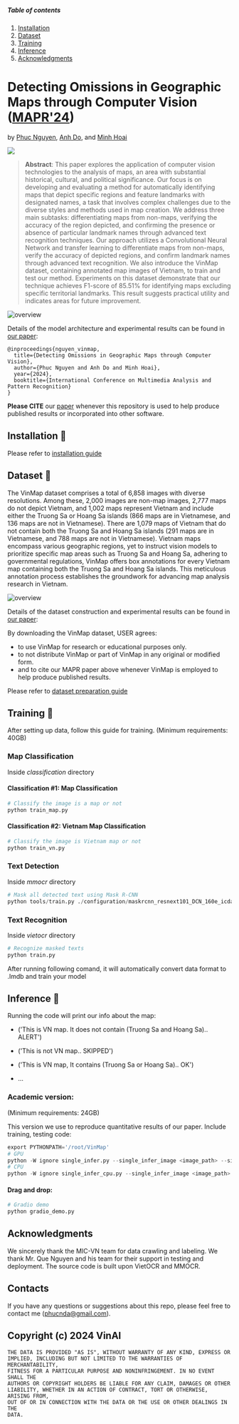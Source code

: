 
##### Table of contents
1. [Installation](#Installation)
2. [Dataset](#Dataset) 
3. [Training](#Training)
4. [Inference](#Inference)
5. [Acknowledgments](#Acknowledgments)

# Detecting Omissions in Geographic Maps through Computer Vision ([MAPR'24](https://mapr.uit.edu.vn/))

by [Phuc Nguyen](https://phucnda.github.io/), [Anh Do](https://english.mic.gov.vn/information-center-197114238.htm), and [Minh Hoai](https://researchers.adelaide.edu.au/profile/minhhoai.nguyen)

<a href="https://arxiv.org/abs/2407.10709"><img src="https://img.shields.io/badge/arxiv-2312.10671-red?style=for-the-badge"></a>


> **Abstract**: 
This paper explores the application of computer vision technologies to the analysis of maps, an area with substantial historical, cultural, and political significance. Our focus is on developing and evaluating a method for automatically identifying maps that depict specific regions and feature landmarks with designated names, a task that involves complex challenges due to the diverse styles and methods used in map creation. We address three main subtasks: differentiating maps from non-maps, verifying the accuracy of the region depicted, and confirming the presence or absence of particular landmark names through advanced text recognition techniques. Our approach utilizes a Convolutional Neural Network and transfer learning to differentiate maps from non-maps, verify the accuracy of depicted regions, and confirm landmark names through advanced text recognition. We also introduce the VinMap dataset, containing annotated map images of Vietnam, to train and test our method. Experiments on this dataset demonstrate that our technique achieves F1-score of 85.51% for identifying maps excluding specific territorial landmarks. This result suggests practical utility and indicates areas for future improvement. 

![overview](docs/pipeline.png)

Details of the model architecture and experimental results can be found in [our paper](https://arxiv.org/abs/2312.10671):
```bibtext
@inproceedings{nguyen_vinmap,
  title={Detecting Omissions in Geographic Maps through Computer Vision},
  author={Phuc Nguyen and Anh Do and Minh Hoai},
  year={2024},
  booktitle={International Conference on Multimedia Analysis and Pattern Recognition}
}
```
**Please CITE** our [paper](https://arxiv.org/abs/2407.10709) whenever this repository is used to help produce published results or incorporated into other software.



## Installation :hammer:

Please refer to [installation guide](docs/install.md)

## Dataset :open_file_folder:

The VinMap dataset comprises a total of 6,858 images with diverse resolutions. Among these, 2,000 images are non-map images, 2,777 maps do not depict Vietnam, and 1,002 maps represent Vietnam and include either the Truong Sa or Hoang Sa islands (866 maps are in Vietnamese, and 136 maps are not in Vietnamese). There are 1,079 maps of Vietnam that do not contain both the Truong Sa and Hoang Sa islands (291 maps are in Vietnamese, and 788 maps are not in Vietnamese). Vietnam maps encompass various geographic regions, yet to instruct vision models to prioritize specific map areas such as Truong Sa and Hoang Sa, adhering to governmental regulations, VinMap offers box annotations for every Vietnam map containing both the Truong Sa and Hoang Sa islands. This meticulous annotation process establishes the groundwork for advancing map analysis research in Vietnam.

![overview](docs/dataset.png)

Details of the dataset construction and experimental results can be found in [our paper](https://arxiv.org/abs/2407.10709):

By downloading the VinMap dataset, USER agrees:

* to use VinMap for research or educational purposes only.
* to not distribute VinMap or part of VinMap in any original or modified form.
* and to cite our MAPR paper above whenever VinMap is employed to help produce published results.


Please refer to [dataset preparation guide](docs/dataset.md)

## Training :running:
After setting up data, follow this guide for training. (Minimum requirements: 40GB)
### Map Classification
Inside *classification* directory
#### Classification #1: Map Classification
``` python
# Classify the image is a map or not
python train_map.py
```
#### Classification #2: Vietnam Map Classification

``` python
# Classify the image is Vietnam map or not
python train_vn.py
```
### Text Detection
Inside *mmocr* directory
``` python
# Mask all detected text using Mask R-CNN
python tools/train.py ./configuration/maskrcnn_resnext101_DCN_160e_icdar
```
### Text Recognition
Inside *vietocr* directory
``` python
# Recognize masked texts
python train.py
```
After running following comand, it will automatically convert data format to .lmdb and train your model
## Inference :rocket:

Running the code will print our info about the map:

* ('This is VN map. It does not contain (Truong Sa and Hoang Sa).. ALERT')

* ('This is not VN map.. SKIPPED')

* ('This is VN map, It contains (Truong Sa or Hoang Sa).. OK')

* ...

### Academic version:

(Minimum requirements: 24GB)

This version we use to reproduce quantitative results of our paper. Include training, testing code:

``` python 
export PYTHONPATH='/root/VinMap'
# GPU
python -W ignore single_infer.py --single_infer_image <image_path> --single_infer_path '../temp'
# CPU
python -W ignore single_infer_cpu.py --single_infer_image <image_path> --single_infer_path '../temp'
```

#### Drag and drop:
```python
# Gradio demo
python gradio_demo.py
```

## Acknowledgments

We sincerely thank the MIC-VN team for
data crawling and labeling. We thank Mr. Que Nguyen and his
team for their support in testing and deployment. The source code is built upon VietOCR and MMOCR.

## Contacts

If you have any questions or suggestions about this repo, please feel free to contact me (phucnda@gmail.com).

## Copyright (c) 2024 VinAI
```
THE DATA IS PROVIDED "AS IS", WITHOUT WARRANTY OF ANY KIND, EXPRESS OR
IMPLIED, INCLUDING BUT NOT LIMITED TO THE WARRANTIES OF MERCHANTABILITY,
FITNESS FOR A PARTICULAR PURPOSE AND NONINFRINGEMENT. IN NO EVENT SHALL THE
AUTHORS OR COPYRIGHT HOLDERS BE LIABLE FOR ANY CLAIM, DAMAGES OR OTHER
LIABILITY, WHETHER IN AN ACTION OF CONTRACT, TORT OR OTHERWISE, ARISING FROM,
OUT OF OR IN CONNECTION WITH THE DATA OR THE USE OR OTHER DEALINGS IN THE
DATA.
```
  